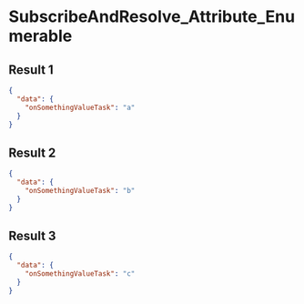 # SubscribeAndResolve_Attribute_Enumerable

## Result 1

```json
{
  "data": {
    "onSomethingValueTask": "a"
  }
}
```

## Result 2

```json
{
  "data": {
    "onSomethingValueTask": "b"
  }
}
```

## Result 3

```json
{
  "data": {
    "onSomethingValueTask": "c"
  }
}
```

